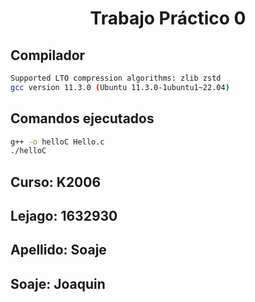 <h1 align="center"> Trabajo Práctico 0 </h1>

## Compilador 
```bash
Supported LTO compression algorithms: zlib zstd
gcc version 11.3.0 (Ubuntu 11.3.0-1ubuntu1~22.04)
```
## Comandos ejecutados
```bash
g++ -o helloC Hello.c
./helloC
```

## Curso: K2006

## Lejago: 1632930

## Apellido: Soaje

## Soaje: Joaquin
